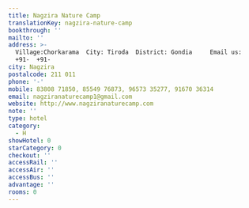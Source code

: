 ```yaml
---
title: Nagzira Nature Camp
translationKey: nagzira-nature-camp
bookthrough: ''
mailto: ''
address: >-
  Village:Chorkarama  City: Tiroda  District: Gondia     Email us:     Call Us:
  +91-  +91-
city: Nagzira
postalcode: 211 011
phone: '-'
mobile: 83808 71850, 85549 76873, 96573 35277, 91670 36314
email: nagziranaturecamp1@gmail.com
website: http://www.nagziranaturecamp.com
note: ''
type: hotel
category:
  - H
showHotel: 0
starCategory: 0
checkout: ''
accessRail: ''
accessAir: ''
accessBus: ''
advantage: ''
rooms: 0
---
```

